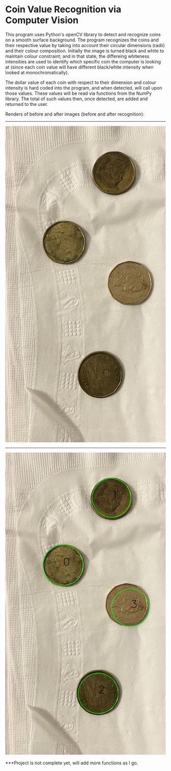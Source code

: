 <h1>Coin Value Recognition via Computer Vision</h1>

<p>This program uses Python's openCV library to detect and recognize coins on a smooth surface background. The program recognizes the coins and their respective value by taking into account their circular dimensions (radii) and their colour composition. Initially the image is turned black and white to maintain colour constraint; and in that state, the differeing whiteness intensities are used to identify which specific coin the computer is looking at (since each coin value will have different black/white intensity when looked at monochromatically).</p>
<p>The dollar value of each coin with respect to their dimension and colour intensity is hard coded into the program, and when detected, will call upon those values. These values will be read via functions from the NumPy library. The total of such values then, once detected, are added and returned to the user.</p>

<p>Renders of before and after images (before and after recognition):</p>
<hr>

![Screenshot 1](s1.png)

<hr>

![Screenshot_2](s2.png)

<p>***Project is not complete yet, will add more functions as I go.</p>
